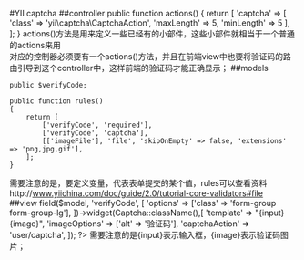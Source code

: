 #YII captcha
##controller
    public function actions()
    {
        return [
            'captcha' => [
                'class' => 'yii\captcha\CaptchaAction',
                'maxLength' => 5,
                'minLength' => 5
            ],
        ];
    }
actions()方法是用来定义一些已经有的小部件，这些小部件就相当于一个普通的actions来用  
对应的控制器必须要有一个actions()方法，并且在前端view中也要将验证码的路由引导到这个controller中，这样前端的验证码才能正确显示；
##models

    public $verifyCode;

    public function rules()
    {
        return [
            ['verifyCode', 'required'],
            ['verifyCode', 'captcha'],
            [['imageFile'], 'file', 'skipOnEmpty' => false, 'extensions' => 'png,jpg,gif'],
        ];
    }  
需要注意的是，要定义变量，代表表单提交的某个值，rules可以查看资料http://www.yiichina.com/doc/guide/2.0/tutorial-core-validators#file  
##view
		<?= $form->field($model, 'verifyCode', [
		    'options' => ['class' => 'form-group form-group-lg'],
		])->widget(Captcha::className(),[
		    'template' => "{input}{image}",
		    'imageOptions' => ['alt' => '验证码'],
		    'captchaAction' => 'user/captcha',
		]); ?>
需要注意的是{input}表示输入框，{image}表示验证码图片；